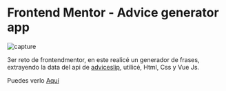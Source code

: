 # Frontend Mentor - Advice generator app

![capture](https://i.postimg.cc/L5ygLZwc/advice-generator.png)

3er reto de frontendmentor, en este realicé un generador de frases, extrayendo la data del api de [adviceslip](https://api.adviceslip.com/), utilicé, Html, Css y Vue Js.

Puedes verlo [Aquí](https://hector53.github.io/advice_generator_app/)
